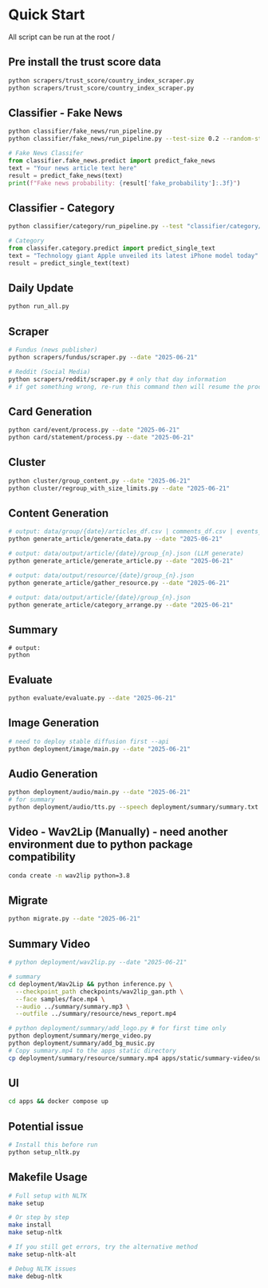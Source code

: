 # Quick Start

All script can be run at the root /

## Pre install the trust score data

```bash
python scrapers/trust_score/country_index_scraper.py
python scrapers/trust_score/country_index_scraper.py
```

## Classifier - Fake News

```bash
python classifier/fake_news/run_pipeline.py 
python classifier/fake_news/run_pipeline.py --test-size 0.2 --random-state 42
```

```python
# Fake News Classifer
from classifier.fake_news.predict import predict_fake_news
text = "Your news article text here"
result = predict_fake_news(text)
print(f"Fake news probability: {result['fake_probability']:.3f}")
```

## Classifier - Category

```bash
python classifier/category/run_pipeline.py --test "classifier/category/dataset/BBC_News_Test.csv" --train "classifier/category/dataset/BBC_News_Train.csv"
```

```python
# Category
from classifer.category.predict import predict_single_text
text = "Technology giant Apple unveiled its latest iPhone model today"
result = predict_single_text(text)
```

## Daily Update

```bash
python run_all.py
```

## Scraper 

```bash
# Fundus (news publisher)
python scrapers/fundus/scraper.py --date "2025-06-21"

# Reddit (Social Media) 
python scrapers/reddit/scraper.py # only that day information
# if get something wrong, re-run this command then will resume the processing !
```

## Card Generation
```bash
python card/event/process.py --date "2025-06-21"
python card/statement/process.py --date "2025-06-21"
```

## Cluster
```bash
python cluster/group_content.py --date "2025-06-21"  
python cluster/regroup_with_size_limits.py --date "2025-06-21" 
```

## Content Generation
```bash
# output: data/group/{date}/articles_df.csv | comments_df.csv | events_df.csv | post_df.csv
python generate_article/generate_data.py --date "2025-06-21"
```

```bash
# output: data/output/article/{date}/group_{n}.json (LLM generate)
python generate_article/generate_article.py --date "2025-06-21"
```

```bash
# output: data/output/resource/{date}/group_{n}.json
python generate_article/gather_resource.py --date "2025-06-21"
```

```bash
# output: data/output/article/{date}/group_{n}.json
python generate_article/category_arrange.py --date "2025-06-21"
```

## Summary

```
# output: 
python
```

## Evaluate

```bash
python evaluate/evaluate.py --date "2025-06-21"
```

## Image Generation

```bash
# need to deploy stable diffusion first --api
python deployment/image/main.py --date "2025-06-21"   
```

## Audio Generation

```bash
python deployment/audio/main.py --date "2025-06-21"
# for summary
python deployment/audio/tts.py --speech deployment/summary/summary.txt --output deployment/summary/summary.mp3 --voice us
```

## Video - Wav2Lip (Manually) - need another environment due to python package compatibility 

```bash
conda create -n wav2lip python=3.8
```

## Migrate

```bash
python migrate.py --date "2025-06-21"
```

## Summary Video

```bash
# python deployment/wav2lip.py --date "2025-06-21"

# summary
cd deployment/Wav2Lip && python inference.py \
  --checkpoint_path checkpoints/wav2lip_gan.pth \
  --face samples/face.mp4 \
  --audio ../summary/summary.mp3 \
  --outfile ../summary/resource/news_report.mp4

# python deployment/summary/add_logo.py # for first time only
python deployment/summary/merge_video.py
python deployment/summary/add_bg_music.py
# Copy summary.mp4 to the apps static directory
cp deployment/summary/resource/summary.mp4 apps/static/summary-video/summary.mp4
```

## UI

```bash
cd apps && docker compose up
```

## Potential issue

```bash
# Install this before run
python setup_nltk.py
```

## Makefile Usage

```bash
# Full setup with NLTK
make setup

# Or step by step
make install
make setup-nltk

# If you still get errors, try the alternative method
make setup-nltk-alt

# Debug NLTK issues
make debug-nltk
```